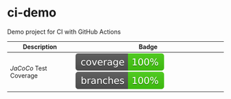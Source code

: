 # ci-demo
Demo project for CI with GitHub Actions

| Description | Badge |
| ---         | ---   |
| *JaCoCo* Test Coverage| [![coverage](.github/badges/jacoco.svg)](https://github.com/vojkog/ci-demo/actions/workflows/java-ci-demo.yml) [![branches coverage](.github/badges/branches.svg)](https://github.com/vojkog/ci-demo/actions/workflows/java-ci-demo.yml) |
